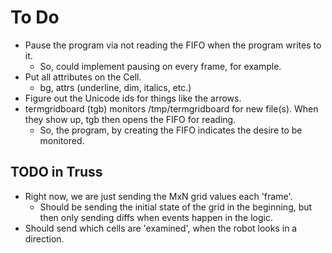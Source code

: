 # To Do

- Pause the program via not reading the FIFO when the program writes to it.
  - So, could implement pausing on every frame, for example.
- Put all attributes on the Cell.
  - bg, attrs (underline, dim, italics, etc.)
- Figure out the Unicode ids for things like the arrows.
- termgridboard (tgb) monitors /tmp/termgridboard for new file(s). When they show up,
  tgb then opens the FIFO for reading.
  - So, the program, by creating the FIFO indicates the desire to be monitored.

## TODO in Truss

- Right now, we are just sending the MxN grid values each 'frame'.
  - Should be sending the initial state of the grid in the beginning, but
    then only sending diffs when events happen in the logic.
- Should send which cells are 'examined', when the robot looks in a direction.





